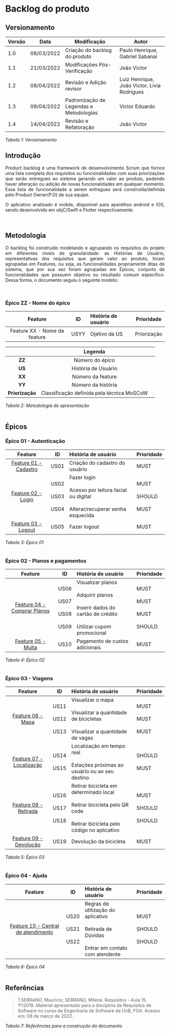 # Backlog do produto

## Versionamento

| Versão | Data | Modificação | Autor |
|-|-|-|-|
| 1.0 | 08/03/2022 | Criação do backlog do produto | Paulo Henrique, Gabriel Sabanai |
| 1.1 | 21/03/2022 | Modificações Pós-Verificação | João Victor |
| 1.2 | 08/04/2022 | Revisão e Adição revisor | Luiz Henrique, João Victor, Livia Rodrigues |
| 1.3 | 09/04/2022 | Padronização de Legendas e Metodologias | Victor Eduardo |
| 1.4 | 14/04/2022 | Revisão e Refatoração | João Victor |

*Tabela 1: Versionamento*
<br>

## Introdução
<p style="text-align: justify;"> Product backlog é uma framework de desenvolvimento Scrum que fornce uma lista completa dos requisitos ou funcionalidades com suas priorizações que serão entregues ao sistema gerando um valor ao produto, podendo haver alteração ou adição de novas funcionalidades em qualquer momento. Essa lista de funcionalidade a serem entregues será construída/definida pelo Product Owner(P.O) de sua equipe. </p> 

<p style="text-align: justify;">O aplicativo analisado é mobile, disponivel para aparelhos android e IOS, sendo desenvolvido em objC/Swift e Flutter respectivamente. </p> 
<br>

## Metodologia
<p style="text-align: justify;"> O backlog foi construído modelando e agrupando os requisitos do projeto em diferentes níveis de granularidade: as Histórias de Usuário, representativas dos requisitos que geram valor ao produto, foram agrupadas em Features, ou seja, as funcionalidades propriamente ditas do sistema, que por sua vez foram agrupadas em Épicos, conjunto de funcionalidades que possuem objetivo ou resultado comum específico. Dessa forma, o documento seguiu o seguinte modelo: </p>
<br>

### Épico ZZ - Nome do épico
|**Feature**|**ID**|**História de usuário**| **Prioridade** |
|:----------:|:----:|:----------------------| --------- |
|  Feature XX - Nome da feature  | USYY | Ojetivo da US | Priorização |

||Legenda||
|:----------:|:----:|:----------------------|
| **ZZ** | Número do épico ||
| **US** | História de Usuário ||
| **XX** | Número da feature ||
| **YY** | Número da história ||
| **Priorização** | Classificação definida pela técnica MoSCoW ||

*Tabela 2: Metodologia de apresentação*
<br><br>

## Épicos

### Épico 01 - Autenticação
<div id="epico1"></div>

|**Feature**|**ID**|**História de usuário**| **Prioridade** |
|:----------:|:----:|:----------------------| --------- |
| <a href="https://requisitos-de-software.github.io/2021.2-Tembici/modelagem/backlog/historias_de_usuario/#feature1">Feature 01 - Cadastro</a> | US01 | Criação do cadastro do usuário | MUST |
| <a href="https://requisitos-de-software.github.io/2021.2-Tembici/modelagem/backlog/historias_de_usuario/#feature2">Feature 02 - Login </a> | US02 </br></br>  US03 </br></br> US04 | Fazer login </br></br> Acesso por leitura facial ou digital </br></br> Alterar/recuperar senha esquecida | MUST </br></br> SHOULD </br></br> MUST|
| <a href="https://requisitos-de-software.github.io/2021.2-Tembici/modelagem/backlog/historias_de_usuario/#feature3">Feature 03 - Logout</a> | US05 | Fazer logout | MUST |

*Tabela 3: Épico 01*
<br><br>

### Épico 02 - Planos e pagamentos
<div id="epico2"></div>

|**Feature**|**ID**|**História de usuário**| **Prioridade** |
|:----------:|:----:|:----------------------| --------- |
| <a href="https://requisitos-de-software.github.io/2021.2-Tembici/modelagem/backlog/historias_de_usuario/#feature4">Feature 04 - Comprar Planos</a> | US06 </br></br> US07 </br></br> US08 </br></br> US09 | Visualizar planos </br></br> Adquirir planos </br></br> Inserir dados do cartão de crédito </br></br> Utilizar cupom promocional | MUST </br></br> MUST </br></br> MUST </br></br> SHOULD |
| <a href="https://requisitos-de-software.github.io/2021.2-Tembici/modelagem/backlog/historias_de_usuario/#feature5">Feature 05 - Multa</a> | US10 | Pagamento de custos adicionais | MUST |

*Tabela 4: Épico 02*
<br><br>

### Épico 03 - Viagens
<div id="epico3"></div>

|**Feature**|**ID**|**História de usuário**| **Prioridade** |
|:----------:|:----:|:----------------------| --------- |
| <a href="https://requisitos-de-software.github.io/2021.2-Tembici/modelagem/backlog/historias_de_usuario/#feature6">Feature 06 - Mapa</a> | US11 </br></br> US12</br></br> US13 | Visualizar o mapa </br></br> Visualizar a quantidade de bicicletas </br></br> Visualizar a quantidade de vagas | MUST </br></br> MUST </br></br> MUST |
| <a href="https://requisitos-de-software.github.io/2021.2-Tembici/modelagem/backlog/historias_de_usuario/#feature7">Feature 07 - Localização</a> | US14 </br></br> US15 | Localização em tempo real </br></br> Estações próximas ao usuário ou ao seu destino | SHOULD </br></br> MUST|
| <a href="https://requisitos-de-software.github.io/2021.2-Tembici/modelagem/backlog/historias_de_usuario/#feature8">Feature 08 - Retirada</a> | US16 </br></br> US17 </br></br> US18 | Retirar bicicleta em determinado local </br></br> Retirar bicicleta pelo QR code </br></br> Retirar bicicleta pelo código no aplicativo | MUST </br></br> SHOULD </br></br> SHOULD |
| <a href="https://requisitos-de-software.github.io/2021.2-Tembici/modelagem/backlog/historias_de_usuario/#feature9">Feature 09 - Devolução</a> | US19 | Devolução da bicicleta | MUST|

*Tabela 5: Épico 03*
<br><br>

### Épico 04 - Ajuda
<div id="epico4"></div>

|**Feature**|**ID**|**História de usuário**| **Prioridade** |
|:----------:|:----:|:----------------------| --------- |
| <a href="https://requisitos-de-software.github.io/2021.2-Tembici/modelagem/backlog/historias_de_usuario/#feature10">Feature 10 - Central de atendimento</a> | US20 </br></br> US21 </br></br> US22 | Regras de utilização do aplicativo </br></br> Retirada de Dúvidas </br></br> Entrar em contato com atendente  | MUST </br></br> SHOULD </br></br> SHOULD |

*Tabela 6: Épico 04*
<br><br>

## Referências

> <p>1 SERRANO, Maurício; SERRANO, Milene. Requisitos - Aula 15. 1º/2019. Material apresentado para a disciplina de Requisitos de Software no curso de Engenharia de Software da UnB, FGA. Acesso em: 08 de março de 2022.</p>

*Tabela 7: Referências para a construção do documento*